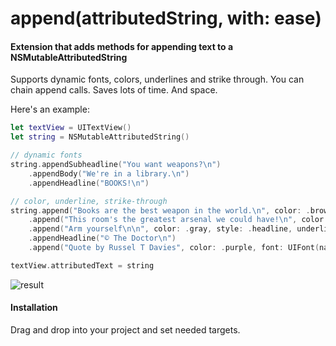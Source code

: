 # append(attributedString, with: ease)

#### Extension that adds methods for appending text to a NSMutableAttributedString

Supports dynamic fonts, colors, underlines and strike through. You can chain append calls.
Saves lots of time. And space.

Here's an example:

```swift
let textView = UITextView()
let string = NSMutableAttributedString()

// dynamic fonts
string.appendSubheadline("You want weapons?\n")
    .appendBody("We're in a library.\n")
    .appendHeadline("BOOKS!\n")

// color, underline, strike-through
string.append("Books are the best weapon in the world.\n", color: .brown, style: .headline)
    .append("This room's the greatest arsenal we could have!\n", color: .orange, font: UIFont(name: "Georgia", size: 20)!)
    .append("Arm yourself\n\n", color: .gray, style: .headline, underlineStyle: .styleThick)
    .appendHeadline("© The Doctor\n")
    .append("Quote by Russel T Davies", color: .purple, font: UIFont(name: "Georgia", size: 15)!, strikeThroughStyle: .styleSingle)

textView.attributedText = string
```

![result](https://github.com/ysoftware/appendAttributedStringWithEase/blob/master/image.png?raw=true)

#### Installation

Drag and drop into your project and set needed targets.
